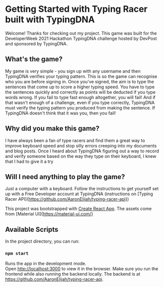 # Getting Started with Typing Racer built with TypingDNA 

Welcome! Thanks for checking out my project. This game was built for the DeveloperWeek 2021 Hackathon TypingDNA challenge hosted by DevPost and sponsored by TypingDNA. 

## What's the game?

My game is very simple - you sign up with any username and then TypingDNA verifies your typing pattern. This is so the game can recognise who you are before signing in. Once you've signed, the aim is to type the sentences that come up to score a higher typing speed. You have to type the sentences quickly and correctly as points will be deducted if you type words wrong. If you fail to type fast enough altogether, you will fail! And if that wasn't enough of a challenge, even if you type correctly, TypingDNA must verify the typing pattern you produced from making the sentence. If TypingDNA doesn't think that it was you, then you fail!

## Why did you make this game?

I have always been a fan of type racers and find them a great way to improve keyboard speed and stop silly errors creeping into my documents and blog posts. Once I heard about TypingDNA figuring out a way to record and verify someone based on the way they type on their keyboard, I knew that I had to give it a try

## Will I need anything to play the game?

Just a computer with a keyboard. Follow the instructions to get yourself set up with a Free Developer account at TypingDNA (instructions on [Typing Racer API]{https://github.com/AaronElijah/typing-racer-api})

This project was bootstrapped with [Create React App](https://github.com/facebook/create-react-app).
The assets come from [Material UI]{https://material-ui.com/}

## Available Scripts

In the project directory, you can run:

### `npm start`

Runs the app in the development mode.\
Open [http://localhost:3000](http://localhost:3000) to view it in the browser. Make sure you run the frontend while also running the backend locally. The backend is at https://github.com/AaronElijah/typing-racer-api.


